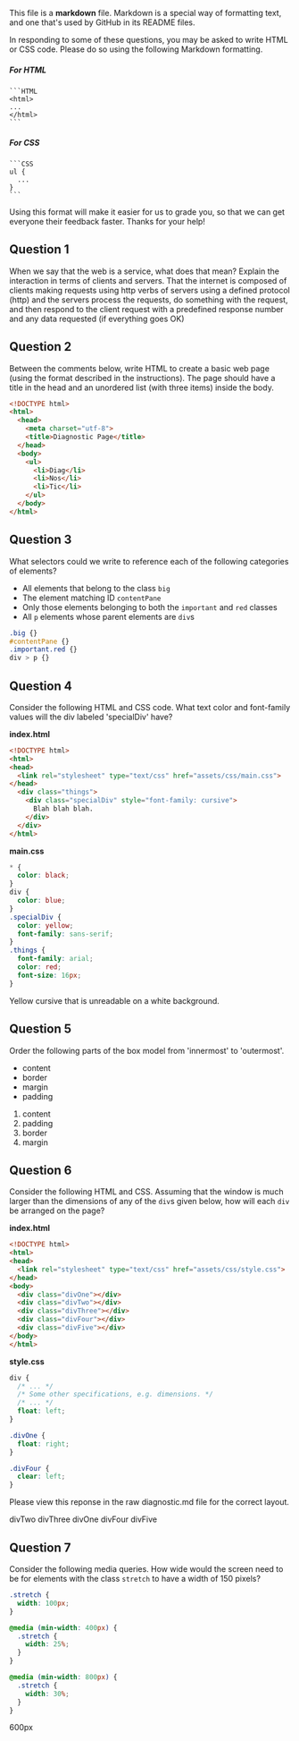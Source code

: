 This file is a **markdown** file. Markdown is a special way of formatting text, and one that's used by GitHub in its README files.

In responding to some of these questions, you may be asked to write HTML or CSS code. Please do so using the following Markdown formatting.

##### For HTML

    ```HTML
    <html>
    ...
    </html>
    ```

##### For CSS

    ```CSS
    ul {
      ...
    }
    ```

Using this format will make it easier for us to grade you, so that we can get everyone their feedback faster. Thanks for your help!

## Question 1

When we say that the web is a service, what does that mean? Explain the interaction in terms of clients and servers.
That the internet is composed of clients making requests using http verbs of servers using a defined protocol (http) and the servers process the requests, do something with the request, and then respond to the client request with a predefined
response number and any data requested (if everything goes OK)

## Question 2

Between the comments below, write HTML to create a basic web page (using the format described in the instructions). The page should have a title in the head and an unordered list (with three items) inside the body.

```HTML
<!DOCTYPE html>
<html>
  <head>
    <meta charset="utf-8">
    <title>Diagnostic Page</title>
  </head>
  <body>
    <ul>
      <li>Diag</li>
      <li>Nos</li>
      <li>Tic</li>
    </ul>
  </body>
</html>
```

## Question 3

What selectors could we write to reference each of the following categories of elements?
* All elements that belong to the class `big`
* The element matching ID `contentPane`
* Only those elements belonging to both the `important` and `red` classes
* All `p` elements whose parent elements are `div`s

```CSS
.big {}
#contentPane {}
.important.red {}
div > p {}
```

## Question 4

Consider the following HTML and CSS code. What text color and font-family values will the div labeled 'specialDiv' have?

**index.html**
```HTML
<!DOCTYPE html>
<html>
<head>
  <link rel="stylesheet" type="text/css" href="assets/css/main.css">
</head>
  <div class="things">
    <div class="specialDiv" style="font-family: cursive">
      Blah blah blah.
    </div>
  </div>
</html>
```

**main.css**
```CSS
* {
  color: black;
}
div {
  color: blue;
}
.specialDiv {
  color: yellow;
  font-family: sans-serif;
}
.things {
  font-family: arial;
  color: red;
  font-size: 16px;
}
```

Yellow cursive that is unreadable on a white background.

## Question 5

Order the following parts of the box model from 'innermost' to 'outermost'.
* content
* border
* margin
* padding

1. content
2. padding
3. border
4. margin

## Question 6

Consider the following HTML and CSS. Assuming that the window is much larger than the dimensions of any of the `div`s given below, how will each `div` be arranged on the page?

**index.html**

```HTML
<!DOCTYPE html>
<html>
<head>
  <link rel="stylesheet" type="text/css" href="assets/css/style.css">
</head>
<body>
  <div class="divOne"></div>
  <div class="divTwo"></div>
  <div class="divThree"></div>
  <div class="divFour"></div>
  <div class="divFive"></div>
</body>
</html>
```

**style.css**

```CSS
div {
  /* ... */
  /* Some other specifications, e.g. dimensions. */
  /* ... */
  float: left;
}

.divOne {
  float: right;
}

.divFour {
  clear: left;
}
```

Please view this reponse in the raw diagnostic.md file for the correct layout.

divTwo divThree                       divOne
divFour divFive

## Question 7

Consider the following media queries. How wide would the screen need to be for elements with the class `stretch` to have a width of 150 pixels?

```CSS
.stretch {
  width: 100px;
}

@media (min-width: 400px) {
  .stretch {
    width: 25%;
  }
}

@media (min-width: 800px) {
  .stretch {
    width: 30%;
  }
}
```

600px
